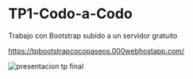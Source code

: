 # TP1-Codo-a-Codo
Trabajo con Bootstrap subido a un servidor gratuito

https://tpbootstrapcocopaseos.000webhostapp.com/


![presentacion tp final](https://user-images.githubusercontent.com/81052206/135691076-a4d17549-3248-4579-92cc-f614a8f44adf.jpg)

